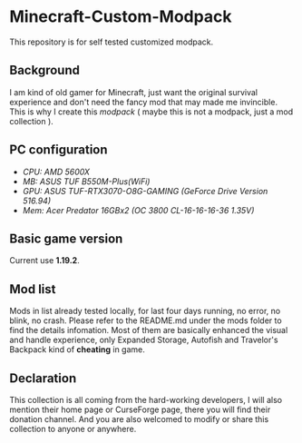 # Minecraft-Custom-Modpack
This repository is for self tested customized modpack.

## Background
  I am kind of old gamer for Minecraft, just want the original survival experience and don't need the fancy mod that may made me invincible.
  This is why I create this *modpack* ( maybe this is not a modpack, just a mod collection ).

## PC configuration
  - *CPU: AMD 5600X*
  - *MB: ASUS TUF B550M-Plus(WiFi)*
  - *GPU: ASUS TUF-RTX3070-O8G-GAMING (GeForce Drive Version 516.94)*
  - *Mem: Acer Predator 16GBx2 (OC 3800 CL-16-16-16-36 1.35V)*

## Basic game version
  Current use **1.19.2**.
  
## Mod list
   Mods in list already tested locally, for last four days running, no error, no blink, no crash.
   Please refer to the README.md under the mods folder to find the details infomation.
   Most of them are basically enhanced the visual and handle experience, only Expanded Storage, Autofish and Travelor's Backpack kind of **cheating** in game.

## Declaration
  This collection is all coming from the hard-working developers, I will also mention their home page or CurseForge page, there you will find their donation channel.
  And you are also welcomed to modify or share this collection to anyone or anywhere.
